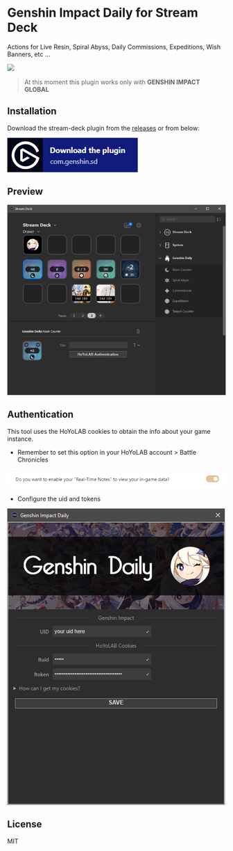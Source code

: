# Genshin Impact Daily for Stream Deck

Actions for Live Resin, Spiral Abyss, Daily Commissions, Expeditions, Wish Banners, etc ...

[![](https://img.shields.io/badge/Stream%20Deck%20SDK-for%20Node.js-green)](https://github.com/stream-deck-for-node/sdk)

> At this moment this plugin works only with **GENSHIN IMPACT GLOBAL**

## Installation

Download the stream-deck plugin from the [releases](https://github.com/fcannizzaro/genshin-daily-stream-deck/releases)
or from below:

[![download](https://github.com/fcannizzaro/genshin-daily-stream-deck/blob/main/media/download.png?raw=true)](https://github.com/fcannizzaro/genshin-daily-stream-deck/releases/download/1.0.1/com.genshin.sd.streamDeckPlugin)

## Preview

![actions](https://github.com/fcannizzaro/genshin-daily-stream-deck/blob/main/media/actions.png?raw=true)

## Authentication

This tool uses the HoYoLAB cookies to obtain the info about your game instance.

- Remember to set this option in your HoYoLAB account > Battle Chronicles

![note](https://github.com/fcannizzaro/genshin-daily-stream-deck/blob/main/media/note.png?raw=true)

- Configure the uid and tokens

![auth](https://github.com/fcannizzaro/genshin-daily-stream-deck/blob/main/media/authentication.png?raw=true)

## License

MIT
